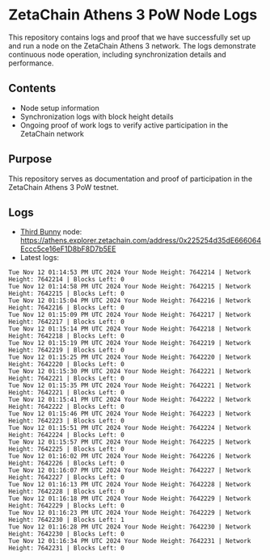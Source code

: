 # ZetaChain Athens 3 PoW Node Logs
This repository contains logs and proof that we have successfully set up and run a node on the ZetaChain Athens 3 network. The logs demonstrate continuous node operation, including synchronization details and performance.

## Contents
- Node setup information
- Synchronization logs with block height details
- Ongoing proof of work logs to verify active participation in the ZetaChain network

## Purpose
This repository serves as documentation and proof of participation in the ZetaChain Athens 3 PoW testnet.

## Logs

- [Third Bunny](https://thirdbunny.xyz/) node: https://athens.explorer.zetachain.com/address/0x225254d35dE666064Eccc5ce16eF1D8bF8D7b5EE
- Latest logs:
```
Tue Nov 12 01:14:53 PM UTC 2024 Your Node Height: 7642214 | Network Height: 7642214 | Blocks Left: 0
Tue Nov 12 01:14:58 PM UTC 2024 Your Node Height: 7642215 | Network Height: 7642215 | Blocks Left: 0
Tue Nov 12 01:15:04 PM UTC 2024 Your Node Height: 7642216 | Network Height: 7642216 | Blocks Left: 0
Tue Nov 12 01:15:09 PM UTC 2024 Your Node Height: 7642217 | Network Height: 7642217 | Blocks Left: 0
Tue Nov 12 01:15:14 PM UTC 2024 Your Node Height: 7642218 | Network Height: 7642218 | Blocks Left: 0
Tue Nov 12 01:15:19 PM UTC 2024 Your Node Height: 7642219 | Network Height: 7642219 | Blocks Left: 0
Tue Nov 12 01:15:25 PM UTC 2024 Your Node Height: 7642220 | Network Height: 7642220 | Blocks Left: 0
Tue Nov 12 01:15:30 PM UTC 2024 Your Node Height: 7642221 | Network Height: 7642221 | Blocks Left: 0
Tue Nov 12 01:15:35 PM UTC 2024 Your Node Height: 7642221 | Network Height: 7642221 | Blocks Left: 0
Tue Nov 12 01:15:41 PM UTC 2024 Your Node Height: 7642222 | Network Height: 7642222 | Blocks Left: 0
Tue Nov 12 01:15:46 PM UTC 2024 Your Node Height: 7642223 | Network Height: 7642223 | Blocks Left: 0
Tue Nov 12 01:15:51 PM UTC 2024 Your Node Height: 7642224 | Network Height: 7642224 | Blocks Left: 0
Tue Nov 12 01:15:57 PM UTC 2024 Your Node Height: 7642225 | Network Height: 7642225 | Blocks Left: 0
Tue Nov 12 01:16:02 PM UTC 2024 Your Node Height: 7642226 | Network Height: 7642226 | Blocks Left: 0
Tue Nov 12 01:16:07 PM UTC 2024 Your Node Height: 7642227 | Network Height: 7642227 | Blocks Left: 0
Tue Nov 12 01:16:13 PM UTC 2024 Your Node Height: 7642228 | Network Height: 7642228 | Blocks Left: 0
Tue Nov 12 01:16:18 PM UTC 2024 Your Node Height: 7642229 | Network Height: 7642229 | Blocks Left: 0
Tue Nov 12 01:16:23 PM UTC 2024 Your Node Height: 7642229 | Network Height: 7642230 | Blocks Left: 1
Tue Nov 12 01:16:28 PM UTC 2024 Your Node Height: 7642230 | Network Height: 7642230 | Blocks Left: 0
Tue Nov 12 01:16:34 PM UTC 2024 Your Node Height: 7642231 | Network Height: 7642231 | Blocks Left: 0
```
